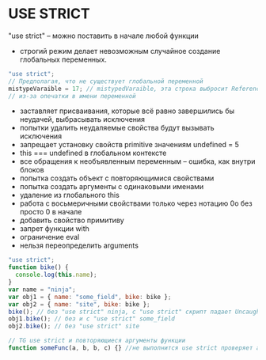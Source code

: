 # USE STRICT

"use strict" – можно поставить в начале любой функции

- строгий режим делает невозможным случайное создание глобальных переменных.

```js
"use strict";
// Предполагая, что не существует глобальной переменной
mistypeVaraible = 17; // mistypedVaraible, эта строка выбросит ReferenceError
// из-за опечатки в имени переменной
```

- заставляет присваивания, которые всё равно завершились бы неудачей, выбрасывать исключения
- попытки удалить неудаляемые свойства будут вызывать исключения
- запрещает установку свойств primitive значениям undefined = 5
- this === undefined в глобальном контексте
- все обращения к необъявленным переменным – ошибка, как внутри блоков
- попытка создать объект с повторяющимися свойствами
- попытка создать аргументы с одинаковыми именами
- удаление из глобального this
- работа с восьмеричными свойствами только через нотацию 0о без просто 0 в начале
- добавить свойство примитиву
- запрет функции with
- ограничение eval
- нельзя переопределить arguments

```js
"use strict";
function bike() {
  console.log(this.name);
}
var name = "ninja";
var obj1 = { name: "some_field", bike: bike };
var obj2 = { name: "site", bike: bike };
bike(); // без "use strict" ninja, с "use strict" скрипт падает Uncaught TypeError: Cannot read properties of undefined (reading "name")
obj1.bike(); // без и с "use strict" some_field
obj2.bike(); // без "use strict" site

// TG use strict и повторяющиеся аргументы функции
function someFunc(a, b, b, c) {} //не выполнится use strict проверяет аргументы
```
